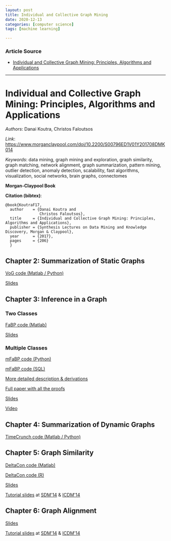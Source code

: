 ```yaml
---
layout: post
title: Individual and Collective Graph Mining
date: 2020-12-13
categories: [computer science]
tags: [machine learning]

---
```


### Article Source
* [Individual and Collective Graph Mining: Principles, Algorithms and Applications](https://github.com/GemsLab/)

----

# Individual and Collective Graph Mining: Principles, Algorithms and Applications

*Authors*: Danai Koutra, Christos Faloutsos

*Link*: https://www.morganclaypool.com/doi/10.2200/S00796ED1V01Y201708DMK014 

*Keywords*: data mining, graph mining and exploration, graph similarity, graph matching, network alignment, graph summarization, pattern mining, outlier detection, anomaly detection, scalability, fast algorithms, visualization, social networks, brain graphs, connectomes

**Morgan-Claypool Book**

**Citation (bibtex)**:
```
@book{KoutraF17,
  author    = {Danai Koutra and
               Christos Faloutsos},
  title     = {Individual and Collective Graph Mining: Principles, Algorithms and Applications},
  publisher = {Synthesis Lectures on Data Mining and Knowledge Discovery, Morgan & Claypool}, 
  year      = {2017},
  pages     = {206}
  }
```

## Chapter 2: Summarization of Static Graphs ##
[VoG code  (Matlab / Python)](https://github.com/GemsLab/VoG_Graph_Summarization.git)

[Slides](http://web.eecs.umich.edu/~dkoutra/presentations/vog_sdm14_website.ppsx)

## Chapter 3: Inference in a Graph ##

### Two Classes
[FaBP code (Matlab)](http://web.eecs.umich.edu/~dkoutra/CODE/fabp.zip)

[Slides](http://web.eecs.umich.edu/~dkoutra/presentations/pkdd_presentation_website.ppsx)

### Multiple Classes
[mFaBP code (Python)](https://github.com/sslh/sslh.git)

[mFaBP code (SQL)](http://github.com/sslh/linBP/)

[More detailed description & derivations](http://www.vldb.org/pvldb/vol8/p581-gatterbauer.pdf)

[Full paper with all the proofs](http://arxiv.org/pdf/1406.7288)

[Slides](https://www.andrew.cmu.edu/user/gatt/download/vldb2015_LinBP_presentation.pptx)

[Video](https://www.youtube.com/watch?v=DPSW8SF6gPc&list=PLEWtRs08n5UUykWVmXZnWtkPFd9ni8o3Z)

## Chapter 4: Summarization of Dynamic Graphs ##
[TimeCrunch code (Matlab / Python)](http://web.eecs.umich.edu/~dkoutra/CODE/timecrunch.tar.gz)

## Chapter 5: Graph Similarity ##
[DeltaCon code (Matlab)](http://web.eecs.umich.edu/~dkoutra/CODE/deltacon.zip)

[DeltaCon code (R)](https://gist.github.com/bxshi/b9ce0bbabc458447d1d5)

[Slides](http://web.eecs.umich.edu/~dkoutra/presentations/SDM13_Deltacon_website.ppsx)

[Tutorial slides](http://web.eecs.umich.edu/~dkoutra/tut/icdm14_part2a_graph_sim_known_corr.ppsx)
at [SDM'14](http://web.eecs.umich.edu/~dkoutra/tut/sdm14.html) & [ICDM'14](http://web.eecs.umich.edu/~dkoutra/tut/icdm14.html)

## Chapter 6: Graph Alignment ##

[Slides](http://web.eecs.umich.edu/~dkoutra/presentations/ICDM13_BigAlign_website.ppsx)

[Tutorial slides](http://web.eecs.umich.edu/~dkoutra/tut/icdm14_part2b_graph_sim_unknown_corr.ppsx) at [SDM'14](http://web.eecs.umich.edu/~dkoutra/tut/sdm14.html) & [ICDM'14](http://web.eecs.umich.edu/~dkoutra/tut/icdm14.html)

